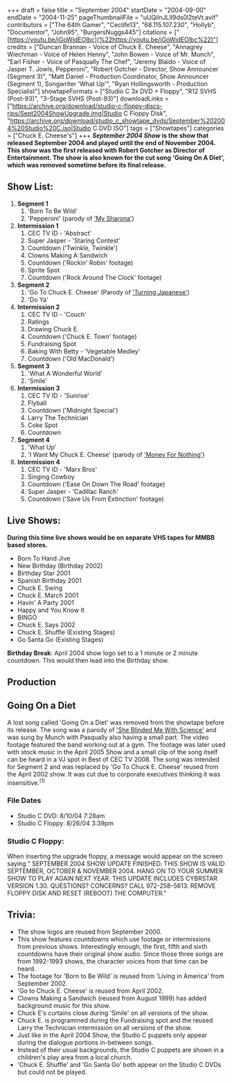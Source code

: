 +++
draft = false
title = "September 2004"
startDate = "2004-09-00"
endDate = "2004-11-25"
pageThumbnailFile = "uUQilnJLlI9ds0l2teVt.avif"
contributors = ["The 64th Gamer", "Ceclife13", "68.115.107.230", "Hollyb", "Documentor", "John95", "BurgersNuggs445"]
citations = ["[https://youtu.be/iGoWidEOlbc](%22https://youtu.be/iGoWidEOlbc%22)"]
credits = ["Duncan Brannan - Voice of Chuck E. Cheese", "Annagrey Wiechman - Voice of Helen Henny", "John Bowen - Voice of Mr. Munch", "Earl Fisher - Voice of Pasqually The Chef", "Jeremy Blaido - Voice of Jasper T. Jowls, Pepperoni", "Robert Gotcher - Director, Show Announcer (Segment 3)", "Matt Daniel - Production Coordinator, Show Announcer (Segment 1), Songwriter 'What Up'", "Ryan Hollingsworth - Production Specialist"]
showtapeFormats = ["Studio C 3x DVD + Floppy", "R12 SVHS (Post-93)", "3-Stage SVHS (Post-93)"]
downloadLinks = ["https://archive.org/download/studio-c-floppy-discs-rips/Sept2004ShowUpgrade.img|Studio C Floppy Disk", "https://archive.org/download/studio_c_showtape_dvds/September%202004%20Studio%20C.iso|Studio C DVD ISO"]
tags = ["Showtapes"]
categories = ["Chuck E. Cheese's"]
+++
***September 2004 Show* is the show that released September 2004 and played until the end of November 2004.
This show was the first released with Robert Gotcher as Director of Entertainment. The show is also known for the cut song 'Going On A Diet', which was removed sometime before its final release.**


## Show List:

1.  **Segment 1**
    1.  'Born To Be Wild'
    2.  'Pepperoni' (parody of ['My Sharona'](https://en.wikipedia.org/wiki/My_Sharona))
2.  **Intermission 1**
    1.  CEC TV ID - 'Abstract'
    2.  Super Jasper - 'Staring Contest'
    3.  Countdown ('Twinkle, Twinkle')
    4.  Clowns Making A Sandwich
    5.  Countdown ('Rockin' Robin' footage)
    6.  Sprite Spot
    7.  Countdown ('Rock Around The Clock' footage)
3.  **Segment 2**
    1.  'Go To Chuck E. Cheese' (Parody of ['Turning Japanese'](https://en.wikipedia.org/wiki/Turning_Japanese))
    2.  'Do Ya'
4.  **Intermission 2**
    1.  CEC TV ID - 'Couch'
    2.  Ratings
    3.  Drawing Chuck E.
    4.  Countdown ('Chuck E. Town' footage)
    5.  Fundraising Spot
    6.  Baking With Betty - 'Vegetable Medley'
    7.  Countdown ('Old MacDonald')
5.  **Segment 3**
    1.  'What A Wonderful World'
    2.  'Smile'
6.  **Intermission 3**
    1.  CEC TV ID - 'Sunrise'
    2.  Flyball
    3.  Countdown ('Midnight Special')
    4.  Larry The Technician
    5.  Coke Spot
    6.  Countdown
7.  **Segment 4**
    1.  'What Up'
    2.  'I Want My Chuck E. Cheese' (parody of ['Money For Nothing'](https://en.wikipedia.org/wiki/Money_for_Nothing_(song)))
8.  **Intermission 4**
    1.  CEC TV ID - 'Marx Bros'
    2.  Singing Cowboy
    3.  Countdown ('Ease On Down The Road' footage)
    4.  Super Jasper - 'Cadillac Ranch'
    5.  Countdown ('Save Us From Extinction' footage)

## Live Shows:

**During this time live shows would be on separate VHS tapes for MMBB based stores.**

- Born To Hand Jive
- New Birthday (Birthday 2002)
- Birthday Star 2001
- Spanish Birthday 2001
- Chuck E. Swing
- Chuck E. March 2001
- Havin' A Party 2001
- Happy and You Know It
- BINGO
- Chuck E. Says 2002
- Chuck E. Shuffle (Existing Stages)
- Go Santa Go (Existing Stages)

**Birthday Break**: April 2004 show logo set to a 1 minute or 2 minute countdown. This would then lead into the Birthday show.

## Production

## Going On a Diet

A lost song called 'Going On a Diet' was removed from the showtape before its release. The song was a parody of ['She Blinded Me With Science'](https://en.wikipedia.org/wiki/She_Blinded_Me_with_Science) and was sung by Munch with Pasqually also having a small part. The video footage featured the band working out at a gym. The footage was later used with stock music in the April 2005 Show and a small clip of the song itself can be heard in a VJ spot in Best of CEC TV 2008. The song was intended for Segment 2 and was replaced by 'Go To Chuck E. Cheese' reused from the April 2002 show. It was cut due to corporate executives thinking it was insensitive.<sup>(1)</sup>

### File Dates
- Studio C DVD: 8/10/04 7:28am
- Studio C Floppy: 8/26/04 3:39pm

### Studio C Floppy:

When inserting the upgrade floppy, a message would appear on the screen saying
“ SEPTEMBER 2004 SHOW UPDATE FINISHED.
 THIS SHOW IS VALID SEPTEMBER, OCTOBER & NOVEMBER 2004.
 HANG ON TO YOUR SUMMER SHOW TO PLAY AGAIN NEXT YEAR.
 THIS UPDATE INCLUDES CYBRSTAR VERSION 1.30.
 QUESTIONS? CONCERNS? CALL 972-258-5613.
 REMOVE FLOPPY DISK AND RESET (REBOOT) THE COMPUTER."

## Trivia:

- The show logos are reused from September 2000.
- This show features countdowns which use footage or intermissions from previous shows. Interestingly enough, the first, fifth and sixth countdowns have their original show audio. Since those three songs are from 1992-1993 shows, the character voices from that time can be heard.
- The footage for 'Born to Be Wild' is reused from 'Living in America' from September 2002.
- 'Go to Chuck E. Cheese' is reused from April 2002.
- Clowns Making a Sandwich (reused from August 1999) has added background music for this show.
- Chuck E's curtains close during 'Smile' on all versions of the show.
- Chuck E. is programmed during the Fundraising spot and the reused Larry the Technician intermission on all versions of the show.
- Just like in the April 2004 Show, the Studio C puppets only appear during the dialogue portions in-between songs.
- Instead of their usual backgrounds, the Studio C puppets are shown in a children's play area from a local church.
- ‘Chuck E. Shuffle’ and ‘Go Santa Go’ both appear on the Studio C DVDs but could not be played.

